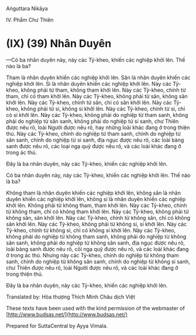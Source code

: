 Aṅguttara Nikāya

IV. Phẩm Chư Thiên

# (IX) (39) Nhân Duyên

—Có ba nhân duyên này, này các Tỷ-kheo, khiến các nghiệp khởi lên. Thế nào là ba?

Tham là nhân duyên khiến các nghiệp khởi lên. Sân là nhân duyên khiến các nghiệp khởi lên. Si là nhân duyên khiến các nghiệp khởi lên. Này các Tỷ-kheo, không phải từ tham, không tham khởi lên. Này các Tỷ-kheo, chính từ tham, chỉ có tham khởi lên. Này các Tỷ-kheo, không phải từ sân, không sân khởi lên. Này các Tỷ-kheo, chính từ sân, chỉ có sân khởi lên. Này các Tỷ-kheo, không phải từ si, không si khởi lên. Này các Tỷ-kheo, chính từ si, chỉ có si khởi lên. Này các Tỷ-kheo, không phải do nghiệp từ tham sanh, không phải do nghiệp từ sân sanh, không phải do nghiệp từ si sanh, chư Thiên được nêu rõ, loài Người được nêu rõ, hay những loài khác đang ở trong thiện thú. Này các Tỷ-kheo, chính do nghiệp từ tham sanh, chính do nghiệp từ sân sanh, chính do nghiệp từ si sanh, địa ngục được nêu rõ, các loài bàng sanh được nêu rõ, các loại ngạ quỷ được nêu rõ, và các loài khác đang ở trong ác thú.

Ðây là ba nhân duyên, này các Tỷ-kheo, khiến các nghiệp khởi lên.

Có ba nhân duyên này, này các Tỷ-kheo, khiến các nghiệp khởi lên. Thế nào là ba?

Không tham là nhân duyên khiến các nghiệp khởi lên, không sân là nhân duyên khiến các nghiệp khởi lên, không si là nhân duyên khiến các nghiệp khởi lên. Không phải từ không tham, tham khởi lên. Này các Tỷ-kheo, chính từ không tham, chỉ có không tham khởi lên. Này các Tỷ-kheo, không phải từ không sân, sân khởi lên. Này các Tỷ-kheo, chính từ không sân, chỉ có không sân khởi lên. Này các Tỷ-kheo, không phải từ không si, si khởi lên. Này các Tỷ-kheo, chính từ không si, chỉ có không si khởi lên. Này các Tỷ-kheo, không phải do nghiệp từ không tham sanh, không phải do nghiệp từ không sân sanh, không phải do nghiệp từ không sân sanh, địa ngục được nêu rõ, loài bàng sanh được nêu rõ, cõi ngạ quỹ được nêu rõ, và các loài khác đang ở trong ác thú. Nhưng này các Tỷ-kheo, chính do nghiệp từ không tham sanh, chính do nghiệp từ không sân sanh, chính do nghiệp từ không si sanh, chư Thiên được nêu rõ, loài Người được nêu rõ, và các loài khác đang ở trong thiện thú.

Ðây là ba nhân duyên, này các Tỷ-kheo, khiến các nghiệp khởi lên.

Translated by: Hòa thượng Thích Minh Châu dịch Việt

These texts have been used with the kind permission of the webmaster of [http://www.budsas.net/](http://www.budsas.net/)

Prepared for SuttaCentral by Ayya Vimala.